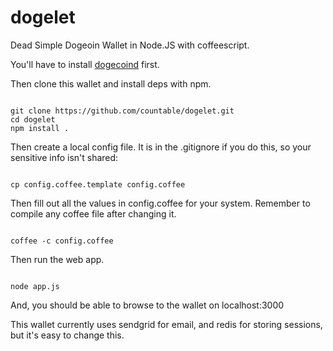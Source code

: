 dogelet
=======

Dead Simple Dogeoin Wallet in Node.JS with coffeescript.

You'll have to install [dogecoind](https://github.com/dogecoin/dogecoin) first.

Then clone this wallet and install deps with npm.

```

git clone https://github.com/countable/dogelet.git
cd dogelet
npm install .

```

Then create a local config file. It is in the .gitignore if you do this, so your sensitive info isn't shared:

```

cp config.coffee.template config.coffee

```

Then fill out all the values in config.coffee for your system. Remember to compile any coffee file after changing it.

```

coffee -c config.coffee

```

Then run the web app.

```

node app.js

```

And, you should be able to browse to the wallet on localhost:3000

This wallet currently uses sendgrid for email, and redis for storing sessions, but it's easy to change this.


